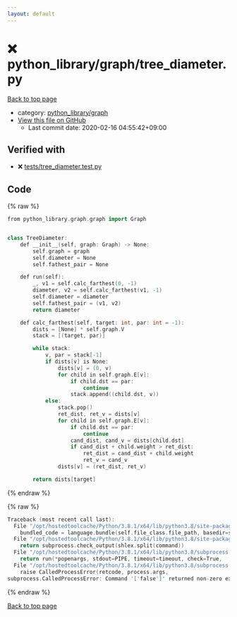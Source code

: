 ```yaml
---
layout: default
---
```


<!-- mathjax config similar to math.stackexchange -->
<script type="text/javascript" async
  src="https://cdnjs.cloudflare.com/ajax/libs/mathjax/2.7.5/MathJax.js?config=TeX-MML-AM_CHTML">
</script>
<script type="text/x-mathjax-config">
  MathJax.Hub.Config({
    TeX: { equationNumbers: { autoNumber: "AMS" }},
    tex2jax: {
      inlineMath: [ ['$','$'] ],
      processEscapes: true
    },
    "HTML-CSS": { matchFontHeight: false },
    displayAlign: "left",
    displayIndent: "2em"
  });
</script>

<script type="text/javascript" src="https://cdnjs.cloudflare.com/ajax/libs/jquery/3.4.1/jquery.min.js"></script>
<script src="https://cdn.jsdelivr.net/npm/jquery-balloon-js@1.1.2/jquery.balloon.min.js" integrity="sha256-ZEYs9VrgAeNuPvs15E39OsyOJaIkXEEt10fzxJ20+2I=" crossorigin="anonymous"></script>
<script type="text/javascript" src="../../../assets/js/copy-button.js"></script>
<link rel="stylesheet" href="../../../assets/css/copy-button.css" />


# :x: python_library/graph/tree_diameter.py

<a href="../../../index.html">Back to top page</a>

* category: <a href="../../../index.html#7e80885bc8a78dc63feed9f40126ba0e">python_library/graph</a>
* <a href="{{ site.github.repository_url }}/blob/master/python_library/graph/tree_diameter.py">View this file on GitHub</a>
    - Last commit date: 2020-02-16 04:55:42+09:00




## Verified with

* :x: <a href="../../../verify/tests/tree_diameter.test.py.html">tests/tree_diameter.test.py</a>


## Code

<a id="unbundled"></a>
{% raw %}
```cpp
from python_library.graph.graph import Graph


class TreeDiameter:
    def __init__(self, graph: Graph) -> None:
        self.graph = graph
        self.diameter = None
        self.fathest_pair = None

    def run(self):
        _, v1 = self.calc_farthest(0, -1)
        diameter, v2 = self.calc_farthest(v1, -1)
        self.diameter = diameter
        self.fathest_pair = (v1, v2)
        return diameter

    def calc_farthest(self, target: int, par: int = -1):
        dists = [None] * self.graph.V
        stack = [(target, par)]

        while stack:
            v, par = stack[-1]
            if dists[v] is None:
                dists[v] = (0, v)
                for child in self.graph.E[v]:
                    if child.dst == par:
                        continue
                    stack.append((child.dst, v))
            else:
                stack.pop()
                ret_dist, ret_v = dists[v]
                for child in self.graph.E[v]:
                    if child.dst == par:
                        continue
                    cand_dist, cand_v = dists[child.dst]
                    if cand_dist + child.weight > ret_dist:
                        ret_dist = cand_dist + child.weight
                        ret_v = cand_v
                dists[v] = (ret_dist, ret_v)

        return dists[target]

```
{% endraw %}

<a id="bundled"></a>
{% raw %}
```cpp
Traceback (most recent call last):
  File "/opt/hostedtoolcache/Python/3.8.1/x64/lib/python3.8/site-packages/onlinejudge_verify/docs.py", line 347, in write_contents
    bundled_code = language.bundle(self.file_class.file_path, basedir=self.cpp_source_path)
  File "/opt/hostedtoolcache/Python/3.8.1/x64/lib/python3.8/site-packages/onlinejudge_verify/languages/other.py", line 48, in bundle
    return subprocess.check_output(shlex.split(command))
  File "/opt/hostedtoolcache/Python/3.8.1/x64/lib/python3.8/subprocess.py", line 411, in check_output
    return run(*popenargs, stdout=PIPE, timeout=timeout, check=True,
  File "/opt/hostedtoolcache/Python/3.8.1/x64/lib/python3.8/subprocess.py", line 512, in run
    raise CalledProcessError(retcode, process.args,
subprocess.CalledProcessError: Command '['false']' returned non-zero exit status 1.

```
{% endraw %}

<a href="../../../index.html">Back to top page</a>


